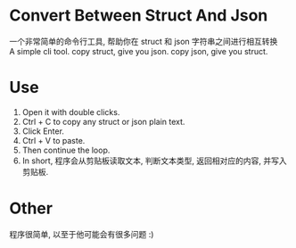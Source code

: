 # Convert Between Struct And Json
一个非常简单的命令行工具, 帮助你在 struct 和 json 字符串之间进行相互转换  
A simple cli tool. copy struct, give you json. copy json, give you struct.

# Use
1. Open it with double clicks.
1. Ctrl + C to copy any struct or json plain text.
2. Click Enter.
3. Ctrl + V to paste.
4. Then continue the loop.
5. In short, 程序会从剪贴板读取文本, 判断文本类型, 返回相对应的内容, 并写入剪贴板.

# Other
程序很简单, 以至于他可能会有很多问题 :)

